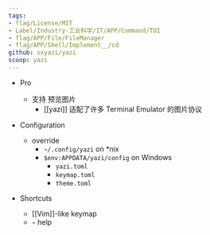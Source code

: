 ```yaml
---
tags:
- flag/License/MIT
- Label/Industry-工业科学/IT/APP/Command/TUI
- flag/APP/File/FileManager
- flag/APP/Shell/Implement__/cd
github: sxyazi/yazi
scoop: yazi
---
```


- Pro
    - 支持 预览图片
        - [[yazi]] 适配了许多 Terminal Emulator 的图片协议

- Configuration
    - override
        - `~/.config/yazi` on \*nix
        - `$env:APPDATA/yazi/config` on Windows
            - `yazi.toml`
            - `keymap.toml`
            - `theme.toml`

- Shortcuts
    - [[Vim]]-like keymap
    - `~` help
